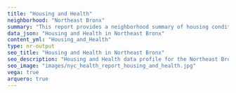 ```yaml
---
title: "Housing and Health"
neighborhood: "Northeast Bronx"
summary: "This report provides a neighborhood summary of housing conditions and related health outcomes. It also describes population characteristics that can increase vulnerability to housing hazards."
data_json: "Housing and Health in Northeast Bronx"
content_yml: "Housing_and_Health"
type: nr-output
seo_title: "Housing and Health in Northeast Bronx"
seo_description: "Housing and Health data profile for the Northeast Bronx neighborhood of NYC."
seo_image: "images/nyc_health_report_housing_and_health.jpg"
vega: true
arquero: true
---
```

